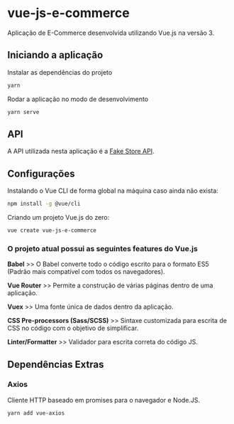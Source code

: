 # vue-js-e-commerce

Aplicação de E-Commerce desenvolvida utilizando Vue.js na versão 3.

## Iniciando a aplicação

Instalar as dependências do projeto

```bash
yarn
```

Rodar a aplicação no modo de desenvolvimento

```bash
yarn serve
```

## API

A API utilizada nesta aplicação é a [Fake Store API](https://fakestoreapi.com/).

## Configurações

Instalando o Vue CLI de forma global na máquina caso ainda não exista:

```bash
npm install -g @vue/cli
```

Criando um projeto Vue.js do zero:

```bash
vue create vue-js-e-commerce
```

### O projeto atual possui as seguintes features do Vue.js

**Babel** >> O Babel converte todo o código escrito para o formato ES5 (Padrão mais compatível com todos os navegadores).

**Vue Router** >> Permite a construção de várias páginas dentro de uma aplicação.

**Vuex** >> Uma fonte única de dados dentro da aplicação.

**CSS Pre-processors (Sass/SCSS)** >> Sintaxe customizada para escrita de CSS no código com o objetivo de simplificar.

**Linter/Formatter** >> Validador para escrita correta do código JS.

## Dependências Extras

### Axios

Cliente HTTP baseado em promises para o navegador e Node.JS.

```bash
yarn add vue-axios
```
